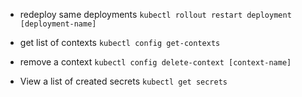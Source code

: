 - redeploy same deployments `kubectl rollout restart deployment [deployment-name]`

- get list of contexts `kubectl config get-contexts`
- remove a context `kubectl config delete-context [context-name]`
- View a list of created secrets `kubectl get secrets`